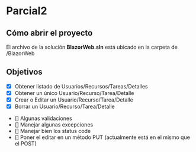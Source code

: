 # Parcial2
## Cómo abrir el proyecto
El archivo de la solución **BlazorWeb.sln** está ubicado en la carpeta de /BlazorWeb
## Objetivos
- [x] Obtener listado de Usuarios/Recursos/Tareas/Detalles
- [x] Obtener un único Usuario/Recurso/Tarea/Detalle
- [x] Crear o Editar un Usuario/Recurso/Tarea/Detalle
- [x] Borrar un Usuario/Recurso/Tarea/Detalle
- [] Algunas validaciones
- [] Manejar algunas excepciones
- [] Manejar bien los status code
- [] Poner el editar en un método PUT (actualmente está en el mismo que el POST)
